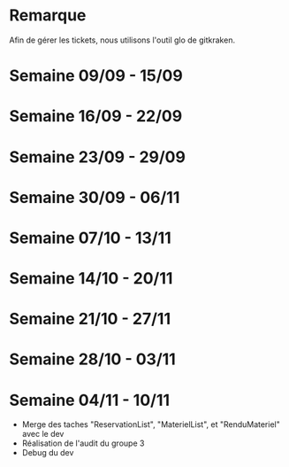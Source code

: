 # Remarque

Afin de gérer les tickets, nous utilisons l'outil glo de gitkraken.

# Semaine 09/09 - 15/09

# Semaine 16/09 - 22/09

# Semaine 23/09 - 29/09

# Semaine 30/09 - 06/11

# Semaine 07/10 - 13/11

# Semaine 14/10 - 20/11

# Semaine 21/10 - 27/11

# Semaine 28/10 - 03/11

# Semaine 04/11 - 10/11

- Merge des taches "ReservationList", "MaterielList", et "RenduMateriel" avec le dev 
- Réalisation de l'audit du groupe 3
- Debug du dev

